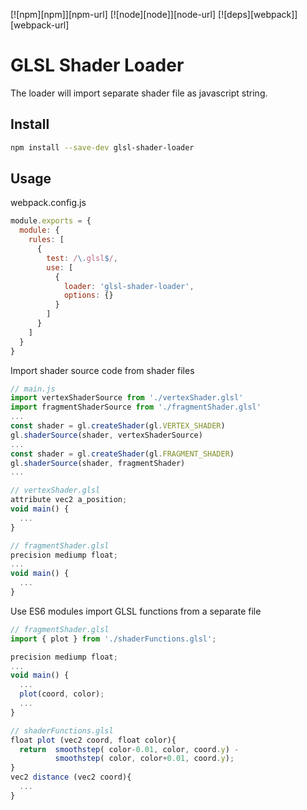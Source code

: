 [![npm][npm]][npm-url]
[![node][node]][node-url]
[![deps][webpack]][webpack-url]

# GLSL Shader Loader
The loader will import separate shader file as javascript string.

## Install
```bash
npm install --save-dev glsl-shader-loader
```

## Usage 

webpack.config.js
```js
module.exports = {
  module: {
    rules: [
      {
        test: /\.glsl$/,
        use: [
          {
            loader: 'glsl-shader-loader',
            options: {}  
          }
        ]
      }
    ]
  }
}
```

Import shader source code from shader files

```js
// main.js
import vertexShaderSource from './vertexShader.glsl'
import fragmentShaderSource from './fragmentShader.glsl'
...
const shader = gl.createShader(gl.VERTEX_SHADER)
gl.shaderSource(shader, vertexShaderSource)
...
const shader = gl.createShader(gl.FRAGMENT_SHADER)
gl.shaderSource(shader, fragmentShader)
...

// vertexShader.glsl
attribute vec2 a_position;
void main() {
  ...
}

// fragmentShader.glsl
precision mediump float;
...
void main() {
  ...
}
```

Use ES6 modules import GLSL functions from a separate file 

```js
// fragmentShader.glsl
import { plot } from './shaderFunctions.glsl';

precision mediump float;
...
void main() {
  ...
  plot(coord, color);
  ...
}

// shaderFunctions.glsl
float plot (vec2 coord, float color){
  return  smoothstep( color-0.01, color, coord.y) -
          smoothstep( color, color+0.01, coord.y);
}
vec2 distance (vec2 coord){
  ...
}
```
